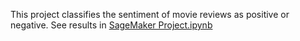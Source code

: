 This project classifies the sentiment of movie reviews as positive or negative.
See results in <a href="SageMaker Project.ipynb">SageMaker Project.ipynb</a>
